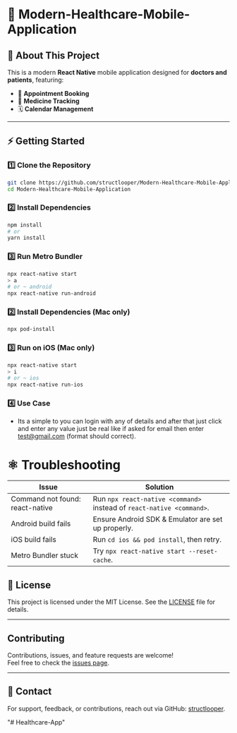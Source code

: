# 📱 Modern-Healthcare-Mobile-Application

## 🚀 About This Project
This is a modern **React Native** mobile application designed for **doctors and patients**, featuring:
- 📅 **Appointment Booking**
- 💊 **Medicine Tracking**
- 🗓 **Calendar Management**

---

## ⚡ Getting Started

### 1️⃣ **Clone the Repository**
```sh
git clone https://github.com/structlooper/Modern-Healthcare-Mobile-Application.git
cd Modern-Healthcare-Mobile-Application
```
### 2️⃣ **Install Dependencies**
```sh
npm install
# or
yarn install
```
### 3️⃣ **Run Metro Bundler**
```sh
npx react-native start
> a
# or ~ android
npx react-native run-android

```

### 2️⃣ **Install Dependencies (Mac only)**
```sh
npx pod-install
```
### 3️⃣ **Run on iOS (Mac only)**
```sh
npx react-native start
> i
# or ~ ios
npx react-native run-ios

```
### 4️⃣ **Use Case**
- Its a simple to you can login with any of details and after that just click and enter any value just be real like if asked for email then enter test@gmail.com (format should correct).

# ⚛️ **Troubleshooting**  

| Issue                      | Solution                                                                                      |  
|----------------------------|-----------------------------------------------------------------------------------------------|  
| Command not found: react-native | Run `npx react-native <command>` instead of `react-native <command>`.                       |  
| Android build fails        | Ensure Android SDK & Emulator are set up properly.                                           |  
| iOS build fails            | Run `cd ios && pod install`, then retry.                                                     |  
| Metro Bundler stuck        | Try `npx react-native start --reset-cache`.                                                  |


## **📜 License**

This project is licensed under the MIT License. See the [LICENSE](https://opensource.org/licenses/MIT) file for details.

---

## **Contributing**

Contributions, issues, and feature requests are welcome!  
Feel free to check the [issues page](https://github.com/structlooper/Modern-Healthcare-Mobile-Application/issues).

---

## **📧 Contact**

For support, feedback, or contributions, reach out via GitHub: [structlooper](https://github.com/structlooper).



"# Healthcare-App" 

